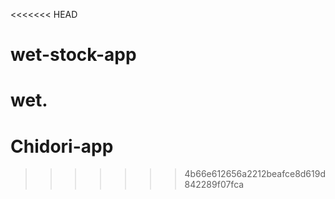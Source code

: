 <<<<<<< HEAD
# wet-stock-app
wet.
=======
# Chidori-app
>>>>>>> 4b66e612656a2212beafce8d619d842289f07fca
